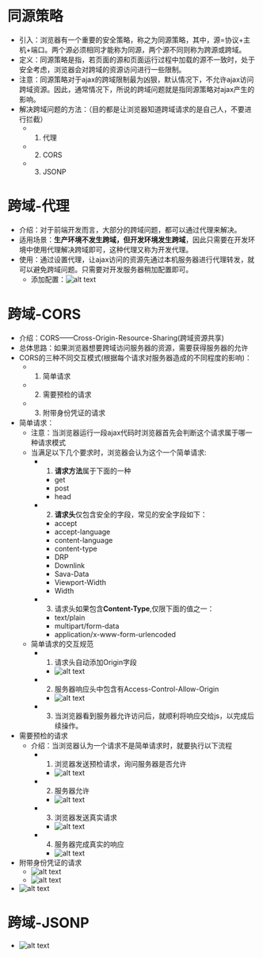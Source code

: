 # 同源策略
* 引入：浏览器有一个重要的安全策略，称之为同源策略，其中，源=协议+主机+端口。两个源必须相同才能称为同源，两个源不同则称为跨源或跨域。
* 定义：同源策略是指，若页面的源和页面运行过程中加载的源不一致时，处于安全考虑，浏览器会对跨域的资源访问进行一些限制。
* 注意：同源策略对于ajax的跨域限制最为凶狠，默认情况下，不允许ajax访问跨域资源。因此，通常情况下，所说的跨域问题就是指同源策略对ajax产生的影响。
* 解决跨域问题的方法：（目的都是让浏览器知道跨域请求的是自己人，不要进行拦截）
    * 1. 代理
    * 2. CORS
    * 3. JSONP

# 跨域-代理
* 介绍：对于前端开发而言，大部分的跨域问题，都可以通过代理来解决。
* 适用场景：**生产环境不发生跨域，但开发环境发生跨域**，因此只需要在开发环境中使用代理解决跨域即可，这种代理又称为开发代理。
* 使用：通过设置代理，让ajax访问的资源先通过本机服务器进行代理转发，就可以避免跨域问题。只需要对开发服务器稍加配置即可。    
    * 添加配置：![alt text](image-10.png)  

# 跨域-CORS
* 介绍：CORS——Cross-Origin-Resource-Sharing(跨域资源共享)
* 总体思路：如果浏览器想要跨域访问服务器的资源，需要获得服务器的允许
* CORS的三种不同交互模式(根据每个请求对服务器造成的不同程度的影响)：
    * 1. 简单请求
    * 2. 需要预检的请求
    * 3. 附带身份凭证的请求
* 简单请求：
    * 注意：当浏览器运行一段ajax代码时浏览器首先会判断这个请求属于哪一种请求模式
    * 当满足以下几个要求时，浏览器会认为这个一个简单请求:
        * 1. **请求方法**属于下面的一种
            * get
            * post
            * head
        * 2. **请求头**仅包含安全的字段，常见的安全字段如下：
            * accept
            * accept-language
            * content-language
            * content-type
            * DRP
            * Downlink
            * Sava-Data
            * Viewport-Width
            * Width
        * 3. 请求头如果包含**Content-Type**,仅限下面的值之一：
            * text/plain
            * multipart/form-data
            * application/x-www-form-urlencoded
    * 简单请求的交互规范
        * 1. 请求头自动添加Origin字段
            * ![alt text](image-11.png)
        * 2. 服务器响应头中包含有Access-Control-Allow-Origin 
            * ![alt text](image-12.png)
        * 3. 当浏览器看到服务器允许访问后，就顺利将响应交给js，以完成后续操作。
* 需要预检的请求
    * 介绍：当浏览器认为一个请求不是简单请求时，就要执行以下流程
        * 1. 浏览器发送预检请求，询问服务器是否允许
            * ![alt text](image-13.png)
        * 2. 服务器允许
            * ![alt text](image-14.png)
        * 3. 浏览器发送真实请求
            * ![alt text](image-15.png)
        * 4. 服务器完成真实的响应
            * ![alt text](image-16.png)
* 附带身份凭证的请求
    *  ![alt text](image-17.png)
    *  ![alt text](image-18.png)
* ![alt text](image-19.png)

# 跨域-JSONP
* ![alt text](image-20.png)